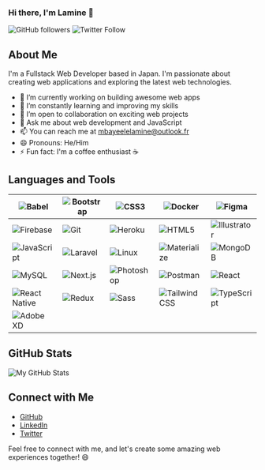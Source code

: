### Hi there, I'm Lamine 👋
![GitHub followers](https://img.shields.io/github/followers/ne18070?style=social)
![Twitter Follow](https://img.shields.io/twitter/follow/lameeno4?style=social)

## About Me

I'm a Fullstack Web Developer based in Japan. I'm passionate about creating web applications and exploring the latest web technologies.

- 🔭 I’m currently working on building awesome web apps
- 🌱 I’m constantly learning and improving my skills
- 👯 I’m open to collaboration on exciting web projects
- 💬 Ask me about web development and JavaScript
- 📫 You can reach me at mbayeelelamine@outlook.fr
- 😄 Pronouns: He/Him
- ⚡ Fun fact: I'm a coffee enthusiast ☕

## Languages and Tools

| ![Babel](https://img.shields.io/badge/-Babel-F9DC3E?style=flat-square&logo=babel&logoColor=333333) | ![Bootstrap](https://img.shields.io/badge/-Bootstrap-7952B3?style=flat-square&logo=bootstrap&logoColor=white) | ![CSS3](https://img.shields.io/badge/-CSS3-1572B6?style=flat-square&logo=css3&logoColor=white) | ![Docker](https://img.shields.io/badge/-Docker-2496ED?style=flat-square&logo=docker&logoColor=white) | ![Figma](https://img.shields.io/badge/-Figma-F24E1E?style=flat-square&logo=figma&logoColor=white) |
| --- | --- | --- | --- | --- |
| ![Firebase](https://img.shields.io/badge/-Firebase-FFCA28?style=flat-square&logo=firebase&logoColor=333333) | ![Git](https://img.shields.io/badge/-Git-F05032?style=flat-square&logo=git&logoColor=white) | ![Heroku](https://img.shields.io/badge/-Heroku-430098?style=flat-square&logo=heroku&logoColor=white) | ![HTML5](https://img.shields.io/badge/-HTML5-E34F26?style=flat-square&logo=html5&logoColor=white) | ![Illustrator](https://img.shields.io/badge/-Illustrator-FF9A00?style=flat-square&logo=adobe-illustrator&logoColor=white) |
| ![JavaScript](https://img.shields.io/badge/-JavaScript-F7DF1E?style=flat-square&logo=javascript&logoColor=333333) | ![Laravel](https://img.shields.io/badge/-Laravel-FF2D20?style=flat-square&logo=laravel&logoColor=white) | ![Linux](https://img.shields.io/badge/-Linux-FCC624?style=flat-square&logo=linux&logoColor=333333) | ![Materialize](https://img.shields.io/badge/-Materialize-EE6E73?style=flat-square&logo=materialize&logoColor=white) | ![MongoDB](https://img.shields.io/badge/-MongoDB-47A248?style=flat-square&logo=mongodb&logoColor=white) |
| ![MySQL](https://img.shields.io/badge/-MySQL-4479A1?style=flat-square&logo=mysql&logoColor=white) | ![Next.js](https://img.shields.io/badge/-Next.js-000000?style=flat-square&logo=next.js&logoColor=white) | ![Photoshop](https://img.shields.io/badge/-Photoshop-31A8FF?style=flat-square&logo=adobe-photoshop&logoColor=white) | ![Postman](https://img.shields.io/badge/-Postman-FF6C37?style=flat-square&logo=postman&logoColor=333333) | ![React](https://img.shields.io/badge/-React-61DAFB?style=flat-square&logo=react&logoColor=333333) |
| ![React Native](https://img.shields.io/badge/-React_Native-61DAFB?style=flat-square&logo=react&logoColor=333333) | ![Redux](https://img.shields.io/badge/-Redux-764ABC?style=flat-square&logo=redux&logoColor=white) | ![Sass](https://img.shields.io/badge/-Sass-CC6699?style=flat-square&logo=sass&logoColor=white) | ![Tailwind CSS](https://img.shields.io/badge/-Tailwind_CSS-38B2AC?style=flat-square&logo=tailwind-css&logoColor=white) | ![TypeScript](https://img.shields.io/badge/-TypeScript-3178C6?style=flat-square&logo=typescript&logoColor=white) |
| ![Adobe XD](https://img.shields.io/badge/-Adobe_XD-FF61F6?style=flat-square&logo=adobe-xd&logoColor=333333) |

## GitHub Stats

![My GitHub Stats](https://github-readme-stats.vercel.app/api?username=ne18070&show_icons=true&theme=dark)

## Connect with Me

- [GitHub](https://github.com/ne18070)
- [LinkedIn](https://www.linkedin.com/in/elhadji-lamine-mbaye-33ba82a3)
- [Twitter](https://twitter.com/lameeno4)

Feel free to connect with me, and let's create some amazing web experiences together! 😄
